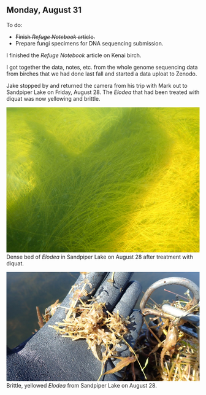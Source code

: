 
## Monday, August 31

To do:

* ~~Finish *Refuge Notebook* article.~~
* Prepare fungi specimens for DNA sequencing submission.

I finished the *Refuge Notebook* article on Kenai birch.

I got together the data, notes, etc. from the whole genome sequencing data from birches that we had done last fall and started a data uploat to Zenodo.

Jake stopped by and returned the camera from his trip with Mark out to Sandpiper Lake on Friday, August 28. The *Elodea* that had been treated with diquat was now yellowing and brittle.

![Dense bed of *Elodea* in Sandpiper Lake on August 28 after treatment with diquat.](2020-08-28_Sandpiper_Lake_elodea_in_water.jpg)\
Dense bed of *Elodea* in Sandpiper Lake on August 28 after treatment with diquat.

![Brittle, yellowed *Elodea* from Sandpiper Lake on August 28.](2020-08-28_Sandpiper_Lake_elodea.jpg)\
Brittle, yellowed *Elodea* from Sandpiper Lake on August 28.